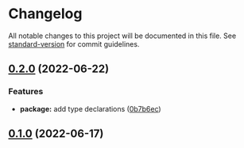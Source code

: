 # Changelog

All notable changes to this project will be documented in this file. See [standard-version](https://github.com/conventional-changelog/standard-version) for commit guidelines.

## [0.2.0](https://github.com/mattpfeffer/classtrate/compare/v0.1.0...v0.2.0) (2022-06-22)


### Features

* **package:** add type declarations ([0b7b6ec](https://github.com/mattpfeffer/classtrate/commit/0b7b6eca7229fec9673266e9a1630d7c8e6157e2))

## [0.1.0](https://github.com/mattpfeffer/classtrate/compare/v0.0.1...v0.1.0) (2022-06-17)
